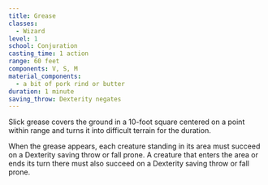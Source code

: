 ```yaml
---
title: Grease
classes:
  - Wizard
level: 1
school: Conjuration
casting_time: 1 action
range: 60 feet
components: V, S, M
material_components:
  - a bit of pork rind or butter
duration: 1 minute
saving_throw: Dexterity negates
---
```


Slick grease covers the ground in a 10-foot square centered on a point within range and turns it into difficult terrain for the duration.

When the grease appears, each creature standing in its area must succeed on a Dexterity saving throw or fall prone. A creature that enters the area or ends its turn there must also succeed on a Dexterity saving throw or fall prone.

